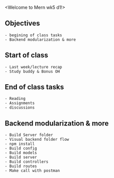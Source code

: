 <Welcome to Mern wk5 d1!>

## Objectives
    - begining of class tasks
    - Backend modularization & more

## Start of class
    - Last week/lecture recap
    - Study buddy & Bonus OH

## End of class tasks
    - Reading
    - Assignments
    - discussions

## Backend modularization & more
    - Build Server folder
    - Visual backend folder flow
    - npm install
    - Build config
    - Build models
    - Build server
    - Build controllers
    - Build routes
    - Make call with postman